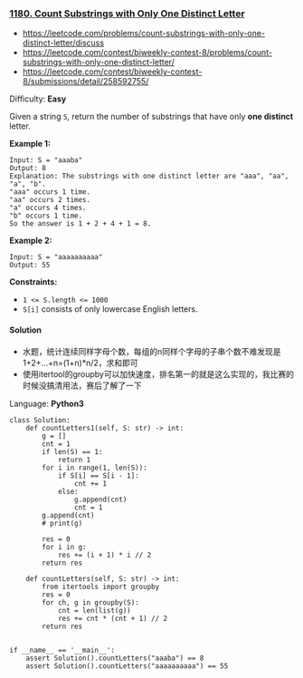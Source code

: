 ### [1180\. Count Substrings with Only One Distinct Letter](https://leetcode.com/contest/biweekly-contest-8/problems/count-substrings-with-only-one-distinct-letter/)
- https://leetcode.com/problems/count-substrings-with-only-one-distinct-letter/discuss
- https://leetcode.com/contest/biweekly-contest-8/problems/count-substrings-with-only-one-distinct-letter/
- https://leetcode.com/contest/biweekly-contest-8/submissions/detail/258592755/

Difficulty: **Easy**

Given a string `S`, return the number of substrings that have only **one distinct** letter.

**Example 1:**

```
Input: S = "aaaba"
Output: 8
Explanation: The substrings with one distinct letter are "aaa", "aa", "a", "b".
"aaa" occurs 1 time.
"aa" occurs 2 times.
"a" occurs 4 times.
"b" occurs 1 time.
So the answer is 1 + 2 + 4 + 1 = 8.
```

**Example 2:**

```
Input: S = "aaaaaaaaaa"
Output: 55
```

**Constraints:**

*   `1 <= S.length <= 1000`
*   `S[i]` consists of only lowercase English letters.

#### Solution
- 水题，统计连续同样字母个数，每组的n同样个字母的子串个数不难发现是1+2+...+n=(1+n)*n/2，求和即可
- 使用itertool的groupby可以加快速度，排名第一的就是这么实现的，我比赛的时候没搞清用法，赛后了解了一下 

Language: **Python3**

```python3
class Solution:
    def countLetters1(self, S: str) -> int:
        g = []
        cnt = 1
        if len(S) == 1:
            return 1
        for i in range(1, len(S)):
            if S[i] == S[i - 1]:
                cnt += 1
            else:
                g.append(cnt)
                cnt = 1
        g.append(cnt)
        # print(g)
​
        res = 0
        for i in g:
            res += (i + 1) * i // 2
        return res
​
    def countLetters(self, S: str) -> int:
        from itertools import groupby
        res = 0
        for ch, g in groupby(S):
            cnt = len(list(g))
            res += cnt * (cnt + 1) // 2
        return res
​
​
if __name__ == '__main__':
    assert Solution().countLetters("aaaba") == 8
    assert Solution().countLetters("aaaaaaaaaa") == 55
​
```